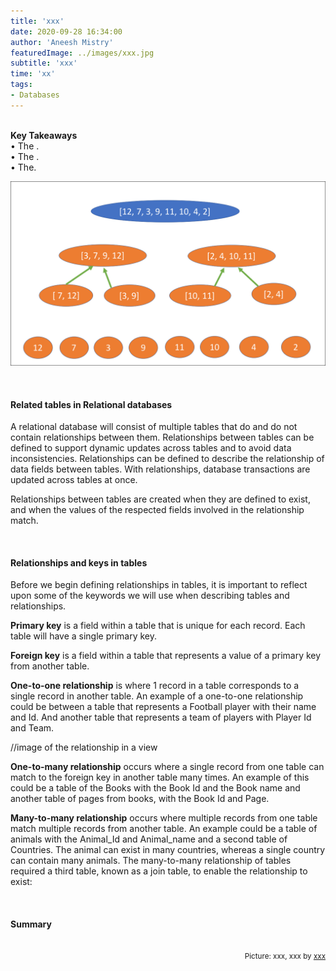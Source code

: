 ```yaml
---
title: 'xxx'
date: 2020-09-28 16:34:00
author: 'Aneesh Mistry'
featuredImage: ../images/xxx.jpg
subtitle: 'xxx'
time: 'xx'
tags:
- Databases
---
```

<br>
<strong>Key Takeaways</strong><br>
&#8226; The .<br>
&#8226; The .<br>
&#8226; The.<br>

![Merge sort step 2](../../src/images/011MergeSort2.png)


<br>
<h4>Related tables in Relational databases</h4>
<p>
A relational database will consist of multiple tables that do and do not contain relationships between them. 
Relationships between tables can be defined to support dynamic updates across tables and to avoid data inconsistencies. 
Relationships can be defined to describe the relationship of data fields between tables. With relationships, database transactions are 
updated across tables at once. 
</p>
<p>
Relationships between tables are created when they are defined to exist, and when the values of the respected fields involved in the relationship match.
</p>
<br>
<h4>Relationships and keys in tables</h4>
<p>
Before we begin defining relationships in tables, it is important to reflect upon some of the keywords we will use when describing tables and relationships.
</p>
<p>
<strong>Primary key</strong> is a field within a table that is unique for each record. Each table will have a single primary key.<br>
</p>

<p>
<strong>Foreign key</strong> is a field within a table that represents a value of a primary key from another table.<br>
</p>
<p>
<strong>One-to-one relationship</strong> is where 1 record in a table corresponds to a single record in another table.
An example of a one-to-one relationship could be between a table that represents a Football player with their name and Id. And another table that represents a team of players with Player Id and Team. 

//image of the relationship in a view

</p>
<p>
<strong>One-to-many relationship</strong> occurs where a single record from one table can match to the foreign key in another table many times. 
An example of this could be a table of the Books with the Book Id and the Book name and another table of pages from books, with the Book Id and Page. 
</p>
<p>
<strong>Many-to-many relationship</strong> occurs where multiple records from one table match multiple records from another table. An example could be a table of animals with the Animal_Id and Animal_name
and a second table of Countries. The animal can exist in many countries, whereas a single country can contain many animals. The many-to-many relationship of tables required a third table, known as a join table, 
to enable the relationship to exist:


</p>

<br>
<h4>Summary</h4>
<p>


</p>

<br>
<small style="float: right;" >Picture: xxx, xxx by <a target="_blank" href="http">xxx</small></a><br>